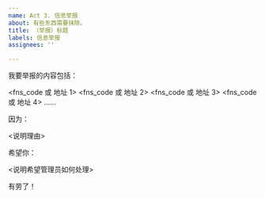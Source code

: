 ```yaml
---
name: Act 3. 信息举报
about: 有些东西需要抹除。
title: （举报）标题
labels: 信息举报
assignees: ''

---
```


我要举报的内容包括：

<fns_code 或 地址 1>
<fns_code 或 地址 2>
<fns_code 或 地址 3>
<fns_code 或 地址 4>
……

因为：

<说明理由>

希望你：

<说明希望管理员如何处理>

有劳了！

